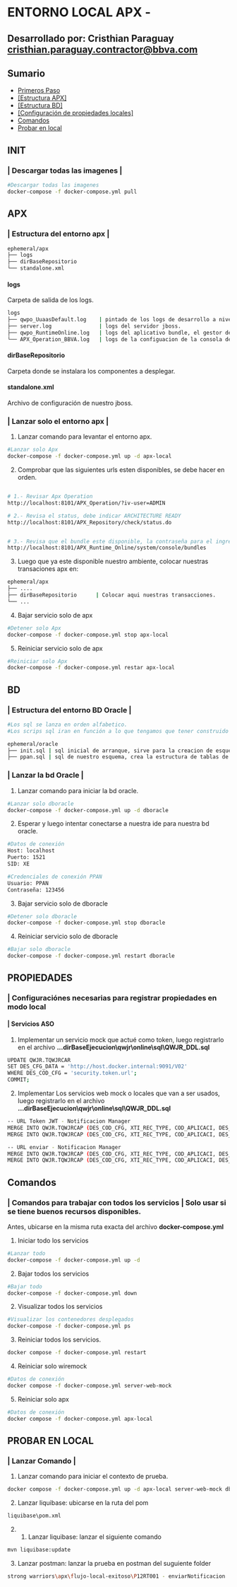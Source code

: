 # ENTORNO LOCAL APX -


## Desarrollado por: Cristhian Paraguay <cristhian.paraguay.contractor@bbva.com>
## Sumario
* [Primeros Paso](#init)
* [[Estructura APX]](#apx)
* [[Estructura BD]](#bd)
* [[Configuración de propiedades locales]](#propiedades)
* [Comandos](#comandos)
* [Probar en local](#probar-en-local)

## INIT
### | Descargar todas las imagenes |
```bash
#Descargar todas las imagenes
docker-compose -f docker-compose.yml pull
```

## APX
### | Estructura del entorno apx |

```bash
ephemeral/apx
├── logs
├── dirBaseRepositorio
└── standalone.xml
```


#### logs
Carpeta de salida de los logs.

```bash
logs
├── qwpo_UuaasDefault.log    | pintado de los logs de desarrollo a nivel de consola.
├── server.log               | logs del servidor jboss.
├── qwpo_RuntimeOnline.log   | logs del aplicativo bundle, el gestor de aplicaciones basado en osgi.
└── APX_Operation_BBVA.log   | logs de la configuacion de la consola de operacion del entorno apx.
```

#### dirBaseRepositorio
Carpeta donde se instalara los componentes a desplegar.

#### standalone.xml
Archivo de configuración de nuestro jboss.

### | Lanzar solo el entorno apx |

1. Lanzar comando para levantar el entorno apx.
```bash
#Lanzar solo Apx
docker-compose -f docker-compose.yml up -d apx-local
```

2. Comprobar que las siguientes urls esten disponibles, se debe hacer en orden.

```bash

# 1.- Revisar Apx Operation
http://localhost:8101/APX_Operation/?iv-user=ADMIN

# 2.- Revisa el status, debe indicar ARCHITECTURE READY
http://localhost:8101/APX_Repository/check/status.do


# 3.- Revisa que el bundle este disponible, la contraseña para el ingreso es admin/admin
http://localhost:8101/APX_Runtime_Online/system/console/bundles


```

3. Luego que ya este disponible nuestro ambiente, colocar nuestras transaciones apx en:
```bash
ephemeral/apx
├── ....
├── dirBaseRepositorio      | Colocar aqui nuestras transacciones.
└── ...
```

4. Bajar servicio solo de apx
```bash
#Detener solo Apx
docker-compose -f docker-compose.yml stop apx-local
```

5. Reiniciar servicio solo de apx
```bash
#Reiniciar solo Apx
docker-compose -f docker-compose.yml restar apx-local
```

## BD
### | Estructura del entorno BD Oracle |

```bash
#Los sql se lanza en orden alfabetico.
#Los scrips sql iran en función a lo que tengamos que tener construido al momento del arranque de la bdoracle.

ephemeral/oracle
├── init.sql | sql inicial de arranque, sirve para la creacion de esquemas y usuarios.
├── ppan.sql | sql de nuestro esquema, crea la estructura de tablas de nuestro esquema.

```

### | Lanzar la bd Oracle |

1. Lanzar comando para iniciar la bd oracle.
```bash
#Lanzar solo dboracle
docker-compose -f docker-compose.yml up -d dboracle
```


2. Esperar y luego intentar conectarse a nuestra ide para nuestra bd oracle.
```bash
#Datos de conexión
Host: localhost
Puerto: 1521
SID: XE
```

```bash
#Credenciales de conexión PPAN
Usuario: PPAN
Contraseña: 123456
```

3. Bajar servicio solo de dboracle
```bash
#Detener solo dboracle
docker-compose -f docker-compose.yml stop dboracle
```

4. Reiniciar servicio solo de dboracle
```bash
#Bajar solo dboracle
docker-compose -f docker-compose.yml restart dboracle
```

## PROPIEDADES
### | Configuraciónes necesarias para registrar propiedades en modo local
#### | Servicios ASO
1. Implementar un servicio mock que actué como token, luego registrarlo en el archivo **...dirBaseEjecucion\qwjr\online\sql\QWJR_DDL.sql**

```bash
UPDATE QWJR.TQWJRCAR
SET DES_CFG_DATA = 'http://host.docker.internal:9091/V02'
WHERE DES_COD_CFG = 'security.token.url';
COMMIT;
```
2. Implementar Los servicios web mock o locales que van a ser usados, luego registrarlo en el archivo **...dirBaseEjecucion\qwjr\online\sql\QWJR_DDL.sql**

```bash
-- URL Token JWT - Notificacion Manager
MERGE INTO QWJR.TQWJRCAP (DES_COD_CFG, XTI_REC_TYPE, COD_APLICACI, DES_CFG, TIM_FX_MODIF, XTI_REC_STAT, DES_CFG_DATA, AUD_USUARIO,	DES_FAMILYPR,	DES_CFG2,	XTI_DEP, COD_PROFI) values ('api.connector.jwtNotificacion.url', '1', 'FLVX',	null, PARSEDATETIME('21/01/2019 18:11:18,0','dd/MM/yy HH:mm:ss,SS'), '3', 'http://host.docker.internal:9091/auth/token?grant_type=client_credentials', 'ADMIN', 'Servicio ASO', 'propiedades - onl_notification_manager', '0', 'DE');
MERGE INTO QWJR.TQWJRCAP (DES_COD_CFG, XTI_REC_TYPE, COD_APLICACI, DES_CFG, TIM_FX_MODIF, XTI_REC_STAT, DES_CFG_DATA, AUD_USUARIO,	DES_FAMILYPR,	DES_CFG2,	XTI_DEP, COD_PROFI) values ('api.connector.jwtNotificacion.invoke.type', '1', 'FLVX',	null, PARSEDATETIME('21/01/2019 18:11:18,0','dd/MM/yy HH:mm:ss,SS'), '3', '2', 'ADMIN', 'Servicio ASO', 'propiedades - onl_notification_manager', '0', 'DE');

-- URL enviar - Notificacion Manager
MERGE INTO QWJR.TQWJRCAP (DES_COD_CFG, XTI_REC_TYPE, COD_APLICACI, DES_CFG, TIM_FX_MODIF, XTI_REC_STAT, DES_CFG_DATA, AUD_USUARIO,	DES_FAMILYPR,	DES_CFG2,	XTI_DEP, COD_PROFI) values ('api.connector.enviarNotificacion.url', '1', 'FLVX',	null, PARSEDATETIME('21/01/2019 18:11:18,0','dd/MM/yy HH:mm:ss,SS'), '3', 'http://host.docker.internal:9091/notifications-manager/v1/notifications', 'ADMIN', 'Servicio ASO', 'propiedades - onl_notification_manager', '0', 'DE');
MERGE INTO QWJR.TQWJRCAP (DES_COD_CFG, XTI_REC_TYPE, COD_APLICACI, DES_CFG, TIM_FX_MODIF, XTI_REC_STAT, DES_CFG_DATA, AUD_USUARIO,	DES_FAMILYPR,	DES_CFG2,	XTI_DEP, COD_PROFI) values ('api.connector.enviarNotificacion.invoke.type', '1', 'FLVX',	null, PARSEDATETIME('21/01/2019 18:11:18,0','dd/MM/yy HH:mm:ss,SS'), '3', '2', 'ADMIN', 'Servicio ASO', 'propiedades - onl_notification_manager', '0', 'DE');

```

## Comandos
### | Comandos para trabajar con todos los servicios | Solo usar si se tiene buenos recursos disponibles.

Antes, ubicarse en la misma ruta exacta del archivo **docker-compose.yml**

1. Iniciar todo los servicios
```bash
#Lanzar todo
docker-compose -f docker-compose.yml up -d
```

2. Bajar todos los servicios
```bash
#Bajar todo
docker-compose -f docker-compose.yml down
```

2. Visualizar todos los servicios
```bash
#Visualizar los contenedores desplegados
docker-compose -f docker-compose.yml ps
```
3. Reiniciar todos los servicios.
```bash
docker compose -f docker-compose.yml restart
```

4. Reiniciar solo wiremock
```bash
#Datos de conexión
docker compose -f docker-compose.yml server-web-mock
```

5. Reiniciar solo apx
```bash
#Datos de conexión
docker compose -f docker-compose.yml apx-local
```

## PROBAR EN LOCAL
### | Lanzar Comando |

1. Lanzar comando para iniciar el contexto de prueba.
```bash
docker compose -f docker-compose.yml up -d apx-local server-web-mock dboracle
```

2. Lanzar liquibase: ubicarse en la ruta del pom 

```bash
liquibase\pom.xml
```
2. 1. Lanzar liquibase: lanzar el siguiente comando
```bash
mvn liquibase:update
```

3. Lanzar postman: lanzar la prueba en postman del suguiente folder
```bash
strong warriors\apx\flujo-local-exitoso\P12RT001 - enviarNotificacion
```

